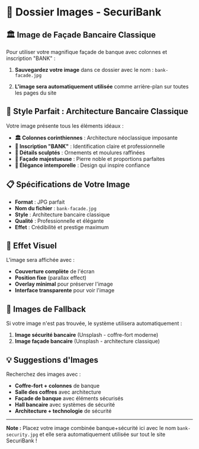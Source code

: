 # 📁 Dossier Images - SecuriBank

## 🏛️ Image de Façade Bancaire Classique

Pour utiliser votre magnifique façade de banque avec colonnes et inscription "BANK" :

1. **Sauvegardez votre image** dans ce dossier avec le nom : `bank-facade.jpg`

2. **L'image sera automatiquement utilisée** comme arrière-plan sur toutes les pages du site

## 🎯 Style Parfait : Architecture Bancaire Classique

Votre image présente tous les éléments idéaux :
- **🏛️ Colonnes corinthiennes** : Architecture néoclassique imposante
- **📜 Inscription "BANK"** : Identification claire et professionnelle
- **🎨 Détails sculptés** : Ornements et moulures raffinées
- **🏢 Façade majestueuse** : Pierre noble et proportions parfaites
- **💼 Élégance intemporelle** : Design qui inspire confiance

## 📋 Spécifications de Votre Image

- **Format** : JPG parfait
- **Nom du fichier** : `bank-facade.jpg`
- **Style** : Architecture bancaire classique
- **Qualité** : Professionnelle et élégante
- **Effet** : Crédibilité et prestige maximum

## 🎨 Effet Visuel

L'image sera affichée avec :
- **Couverture complète** de l'écran
- **Position fixe** (parallax effect)
- **Overlay minimal** pour préserver l'image
- **Interface transparente** pour voir l'image

## 🔄 Images de Fallback

Si votre image n'est pas trouvée, le système utilisera automatiquement :
1. **Image sécurité bancaire** (Unsplash - coffre-fort moderne)
2. **Image façade bancaire** (Unsplash - architecture classique)

## 💡 Suggestions d'Images

Recherchez des images avec :
- **Coffre-fort + colonnes** de banque
- **Salle des coffres** avec architecture
- **Façade de banque** avec éléments sécurisés
- **Hall bancaire** avec systèmes de sécurité
- **Architecture + technologie** de sécurité

---

**Note :** Placez votre image combinée banque+sécurité ici avec le nom `bank-security.jpg` et elle sera automatiquement utilisée sur tout le site SecuriBank !
